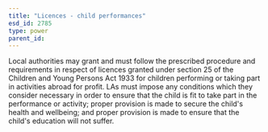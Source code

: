 ```yaml
---
title: "Licences - child performances"
esd_id: 2785
type: power
parent_id:  
---
```


Local authorities may grant and must follow the prescribed procedure and requirements in respect of licences granted under section 25 of the Children and Young Persons Act 1933 for children performing or taking part in activities abroad for profit.  LAs must impose any conditions which they consider necessary in order to ensure that the child is fit to take part in the performance or activity; proper provision is made to secure the child's health and wellbeing; and proper provision is made to ensure that the child's education will not suffer.  


